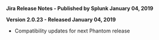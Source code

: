 **Jira Release Notes - Published by Splunk January 04, 2019**


**Version 2.0.23 - Released January 04, 2019**

* Compatibility updates for next Phantom release
